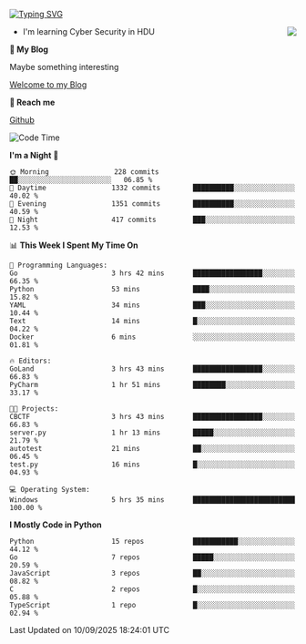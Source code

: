 [![Typing SVG](https://readme-typing-svg.herokuapp.com?font=Fira+Code&pause=1000&random=false&width=450&height=60&lines=Hello+%F0%9F%91%8B%F0%9F%8F%BB;I'm+JBNRZ)](https://git.io/typing-svg)

<a href="#">
  <img align="right" src="https://github-readme-stats.vercel.app/api?username=JBNRZ&show_icons=true&bg_color=15,f2f7fd,E0EAFC" />
</a>

- I'm learning Cyber Security in HDU

 **🌱 My Blog**

Maybe something interesting

[Welcome to my Blog](https://jbnrz.com.cn/)

 **💬 Reach me** 

[Github](https://github.com/JBNRZ)


<!--START_SECTION:waka-->
![Code Time](http://img.shields.io/badge/Code%20Time-1%2C399%20hrs%202%20mins-blue)

**I'm a Night 🦉** 

```text
🌞 Morning                228 commits         ██░░░░░░░░░░░░░░░░░░░░░░░   06.85 % 
🌆 Daytime                1332 commits        ██████████░░░░░░░░░░░░░░░   40.02 % 
🌃 Evening                1351 commits        ██████████░░░░░░░░░░░░░░░   40.59 % 
🌙 Night                  417 commits         ███░░░░░░░░░░░░░░░░░░░░░░   12.53 % 
```


📊 **This Week I Spent My Time On** 

```text
💬 Programming Languages: 
Go                       3 hrs 42 mins       █████████████████░░░░░░░░   66.35 % 
Python                   53 mins             ████░░░░░░░░░░░░░░░░░░░░░   15.82 % 
YAML                     34 mins             ███░░░░░░░░░░░░░░░░░░░░░░   10.44 % 
Text                     14 mins             █░░░░░░░░░░░░░░░░░░░░░░░░   04.22 % 
Docker                   6 mins              ░░░░░░░░░░░░░░░░░░░░░░░░░   01.81 % 

🔥 Editors: 
GoLand                   3 hrs 43 mins       █████████████████░░░░░░░░   66.83 % 
PyCharm                  1 hr 51 mins        ████████░░░░░░░░░░░░░░░░░   33.17 % 

🐱‍💻 Projects: 
CBCTF                    3 hrs 43 mins       █████████████████░░░░░░░░   66.83 % 
server.py                1 hr 13 mins        █████░░░░░░░░░░░░░░░░░░░░   21.79 % 
autotest                 21 mins             ██░░░░░░░░░░░░░░░░░░░░░░░   06.45 % 
test.py                  16 mins             █░░░░░░░░░░░░░░░░░░░░░░░░   04.93 % 

💻 Operating System: 
Windows                  5 hrs 35 mins       █████████████████████████   100.00 % 
```

**I Mostly Code in Python** 

```text
Python                   15 repos            ███████████░░░░░░░░░░░░░░   44.12 % 
Go                       7 repos             █████░░░░░░░░░░░░░░░░░░░░   20.59 % 
JavaScript               3 repos             ██░░░░░░░░░░░░░░░░░░░░░░░   08.82 % 
C                        2 repos             █░░░░░░░░░░░░░░░░░░░░░░░░   05.88 % 
TypeScript               1 repo              █░░░░░░░░░░░░░░░░░░░░░░░░   02.94 % 
```




 Last Updated on 10/09/2025 18:24:01 UTC
<!--END_SECTION:waka-->
